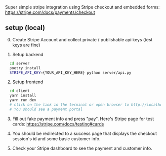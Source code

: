 Super simple stripe integration using Stripe checkout and embedded forms:
https://stripe.com/docs/payments/checkout

## setup (local)
0. Create Stripe Account and collect private / publishable api keys (test keys are fine)

1. Setup backend
```bash
  cd server
  poetry install
  STRIPE_API_KEY={YOUR_API_KEY_HERE} python server/api.py
```

2. Setup frontend
```bash
  cd client
  yarn install
  yarn run dev
  # click on the link in the terminal or open browser to http://localhost:5173
  # You should see a payment portal
```

3. Fill out fake payment info and press "pay". Here's Stripe page for test cards: https://stripe.com/docs/testing#cards

4. You should be redirected to a success page that displays the checkout session's id and some basic customer info. 

5. Check your Stripe dashboard to see the payment and customer info.
